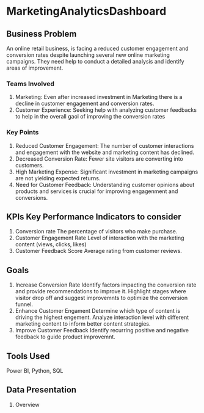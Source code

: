 # MarketingAnalyticsDashboard

## Business Problem
An online retail business, is facing a reduced customer engagement and conversion rates despite launching several new online marketing campaigns. They need help to conduct a detailed analysis and identify areas of improvement.
### Teams Involved
1. Marketing: Even after increased investment in Marketing there is a decline in customer engagement and conversion rates.
2. Customer Experience: Seeking help with analyzing customer feedbacks to help in the overall gaol of improving the conversion rates
### Key Points
1. Reduced Customer Engagement: The number of customer interactions and engagement with the website and marketing content has declined.
2. Decreased Conversion Rate: Fewer site visitors are converting into customers.
3. High Marketing Expense: Significant investment in marketing campaigns are not yielding expected returns.
4. Need for Customer Feedback: Understanding customer opinions about products and services is crucial for improving engagenment and conversions.

## KPIs Key Performance Indicators to consider
1. Conversion rate
The percentage of visitors who make purchase.
2. Customer Engagement Rate
Level of interaction with the marketing content (views, clicks, likes)
3. Customer Feedback Score
Average rating from customer reviews.

## Goals
1. Increase Conversion Rate
   Identify factors impacting the conversion rate and provide recommendations to improve it.
   Highlight stages where visitor drop off and suggest improvemnts to optimize the conversion funnel.
2. Enhance Customer Engament
   Determine which type of content is driving the highest engement. Analyze interaction level with different     
   marketing content to inform better content strategies.
3. Improve Customer Feedback
   Identify recurring positive and negative feedback to guide product improvemnt.

## Tools Used
Power BI, Python, SQL

## Data Presentation
1. Overview
   
